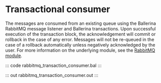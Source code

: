 # Transactional consumer

The messages are consumed from an existing queue using the Ballerina RabbitMQ message listener
and Ballerina transactions.
Upon successful execution of the transaction block,
the acknowledgement will commit or rollback in the case of any error.
Messages will not be re-queued in the case of a rollback
automatically unless negatively acknowledged by the user.
For more information on the underlying module,
see the [RabbitMQ module](https://lib.ballerina.io/ballerinax/rabbitmq/latest).

::: code rabbitmq_transaction_consumer.bal :::

::: out rabbitmq_transaction_consumer.out :::
